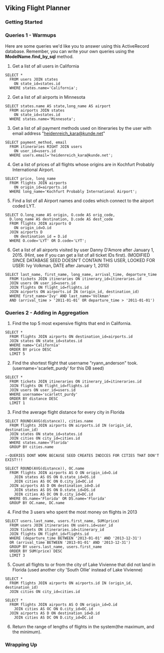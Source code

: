 ## Viking Flight Planner

### Getting Started



### Queries 1 - Warmups

Here are some queries we'd like you to answer using this ActiveRecord database. Remember, you can write your own queries using the **ModelName.find_by_sql** method.

1. Get a list of all users in California

```
SELECT *
  FROM users JOIN states
    ON state_id=states.id
  WHERE states.name='California';
```

2. Get a list of all airports in Minnesota

```
SELECT states.name AS state,long_name AS airport
  FROM airports JOIN states
    ON state_id=states.id
  WHERE states.name='Minnesota';
```
3. Get a list of all payment methods used on itineraries by the user with email address "heidenreich_kara@kunde.net"

```
SELECT payment_method, email
  FROM itineraries RIGHT JOIN users
    ON user_id=users.id
  WHERE users.email='heidenreich_kara@kunde.net';
```

4. Get a list of prices of all flights whose origins are in Kochfurt Probably International Airport.

```
SELECT price, long_name
  FROM flights JOIN airports
    ON origin_id=airports.id
  WHERE long_name='Kochfurt Probably International Airport';
```

5. Find a list of all Airport names and codes which connect to the airport coded LYT.

```
SELECT O.long_name AS origin, O.code AS orig_code,
  D.long_name AS destination, D.code AS dest_code
  FROM flights JOIN airports O
    ON origin_id=O.id
  JOIN airports D
    ON destination_id = D.id
  WHERE O.code='LYT' OR D.code='LYT';
```

6. Get a list of all airports visited by user Danny D'Amore after January 1, 2015. (Hint, see if you can get a list of all ticket IDs first). (MODIFIED SINCE DATABASE SEED DOESN'T CONTAIN THIS USER, LOOKED FOR USER: Ivy Volkman, DATE after January 1, 2010)

```
SELECT last_name, first_name, long_name, arrival_time, departure_time
  FROM tickets JOIN itineraries ON itinerary_id=itineraries.id
  JOIN users ON user_id=users.id
  JOIN flights ON flight_id=flights.id
  JOIN airports ON airports.id IN (origin_id, destination_id)
  WHERE first_name='Ivy' AND last_name='Volkman'
  AND (arrival_time > '2011-01-01' OR departure_time > '2011-01-01')
```

### Queries 2 - Adding in Aggregation

1. Find the top 5 most expensive flights that end in California.

```
SELECT *
  FROM flights JOIN airports ON destination_id=airports.id
  JOIN states ON state_id=states.id
  WHERE name='California'
  ORDER BY price DESC
  LIMIT 5
```

2. Find the shortest flight that username "ryann_anderson" took. (username='scarlett_purdy' for this DB seed)

```
SELECT *
  FROM tickets JOIN itineraries ON itinerary_id=itineraries.id
  JOIN flights ON flight_id=flights.id
  JOIN users ON user_id=users.id
  WHERE username='scarlett_purdy'
  ORDER BY distance DESC
  LIMIT 1
```

3. Find the average flight distance for every city in Florida

```
SELECT ROUND(AVG(distance)), cities.name
  FROM flights JOIN airports ON airports.id IN (origin_id, destination_id)
  JOIN states ON state_id=states.id
  JOIN cities ON city_id=cities.id
  WHERE states.name='Florida'
  GROUP BY cities.name

--QUERIES DONT WORK BECAUSE SEED CREATES INDICES FOR CITIES THAT DON'T EXIST!!!

SELECT ROUND(AVG(distance)), OC.name
  FROM flights JOIN airports AS O ON origin_id=O.id
  	JOIN states AS OS ON O.state_id=OS.id
  	JOIN cities AS OC ON O.city_id=OC.id
  JOIN airports AS D ON destination_id=D.id
  	JOIN states AS DS ON D.state_id=DS.id
  	JOIN cities AS DC ON D.city_id=DC.id
  WHERE OS.name='Florida' OR DS.name='Florida'
  GROUP BY OC.name, DC.name
```

4. Find the 3 users who spent the most money on flights in 2013

```
SELECT users.last_name, users.first_name, SUM(price)
  FROM users JOIN itineraries ON users.id=user_id
  JOIN tickets ON itineraries.id=itinerary_id
  JOIN flights ON flight_id=flights.id
  WHERE (departure_time BETWEEN '2013-01-01' AND '2013-12-31')
  OR (arrival_time BETWEEN '2013-01-01' AND '2013-12-31')
  GROUP BY users.last_name, users.first_name
  ORDER BY SUM(price) DESC
  LIMIT 3
```

5. Count all flights to or from the city of Lake Vivienne that did not land in Florida (used another city 'South Ollie' instead of Lake Vivienne)

```
SELECT *
  FROM flights JOIN airports ON airports.id IN (origin_id, destination_id)
  JOIN cities ON city_id=cities.id

SELECT *
  FROM flights JOIN airports AS O ON origin_id=O.id
    JOIN cities AS OC ON O.city_id=OC.id
  JOIN airports AS D ON destination_id=D.id
    JOIN cities AS DC ON D.city_id=DC.id

```

6. Return the range of lengths of flights in the system(the maximum, and the minimum).



### Wrapping Up
